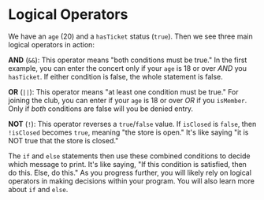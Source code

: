 # Logical Operators

We have an `age` (20) and a `hasTicket` status (`true`). Then we see three main logical operators in action:

**AND** (`&&`): This operator means "both conditions must be true." In the first example, you can enter the concert only if your `age` is 18 or over *AND* you `hasTicket`. If either condition is false, the whole statement is false.

**OR** (`||`): This operator means "at least one condition must be true." For joining the club, you can enter if your `age` is 18 or over *OR* if you `isMember`. Only if *both* conditions are false will you be denied entry.

**NOT** (`!`): This operator reverses a `true`/`false` value. If `isClosed` is `false`, then `!isClosed` becomes `true`, meaning "the store is open." It's like saying "it is NOT true that the store is closed."

The `if` and `else` statements then use these combined conditions to decide which message to print. It's like saying, "If this condition is satisfied, then do this. Else, do this." As you progress further, you will likely rely on logical operators in making decisions within your program. You will also learn more about `if` and `else`.

